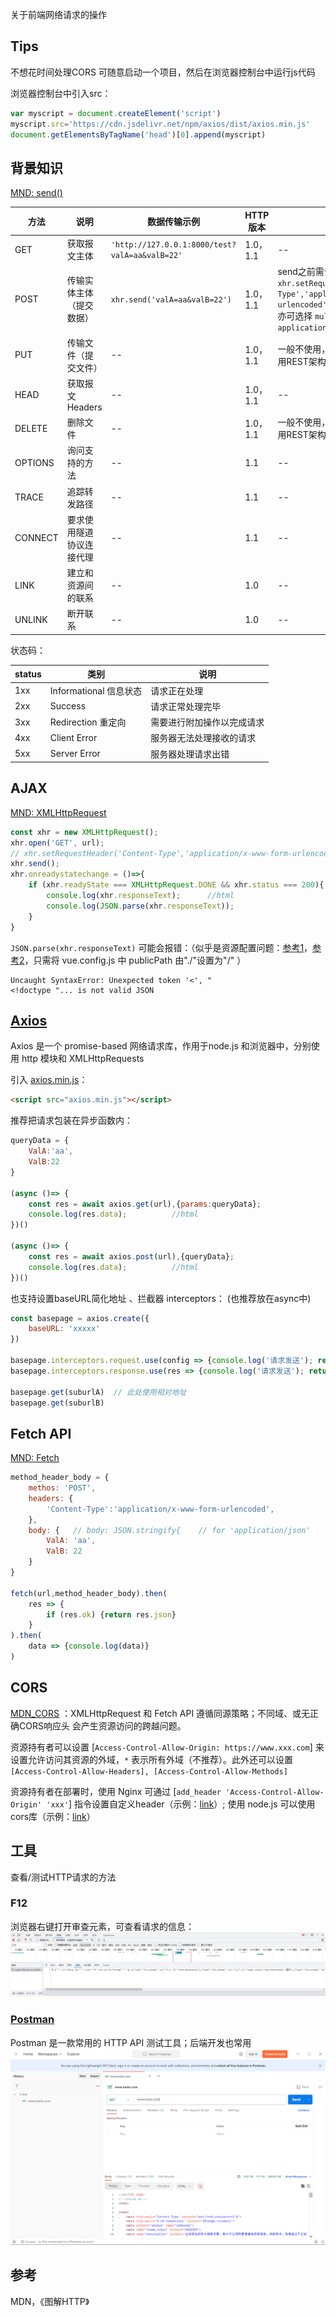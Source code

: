 
关于前端网络请求的操作    

## Tips
不想花时间处理CORS 可随意启动一个项目，然后在浏览器控制台中运行js代码   

浏览器控制台中引入src：
```js
var myscript = document.createElement('script')
myscript.src='https://cdn.jsdelivr.net/npm/axios/dist/axios.min.js'
document.getElementsByTagName('head')[0].append(myscript)
```


## 背景知识
[MND: send()](https://developer.mozilla.org/zh-CN/docs/Web/API/XMLHttpRequest/send)  

| 方法 | 说明 | 数据传输示例 | HTTP版本 | -- |
| -- | -- | -- | -- | -- |
| GET | 获取报文主体 | ```'http://127.0.0.1:8000/test?valA=aa&valB=22'``` | 1.0，1.1 | -- |
| POST | 传输实体主体（提交数据） |  ```xhr.send('valA=aa&valB=22')```  | 1.0，1.1 | send之前需设置：```xhr.setRequestHeader('Content-Type','application/x-www-form-urlencoded')``` <br> 亦可选择 ```multipart/form-data``` 、 ```application/json``` |
| PUT | 传输文件（提交文件） | -- | 1.0，1.1 | 一般不使用，除非有验证机制或采用REST架构 |
| HEAD | 获取报文Headers | -- | 1.0，1.1 | -- |
| DELETE | 删除文件 | -- | 1.0，1.1 | 一般不使用，除非有验证机制或采用REST架构 |
| OPTIONS | 询问支持的方法 | -- | 1.1 | -- |
| TRACE | 追踪转发路径 | -- | 1.1 | -- |
| CONNECT | 要求使用隧道协议连接代理 | -- | 1.1 | -- |
| LINK | 建立和资源间的联系 | -- | 1.0 | -- |
| UNLINK | 断开联系 | -- | 1.0 | -- |


状态码：  

| status | 类别 | 说明 |
| -- | -- | -- |
| 1xx | Informational 信息状态 | 请求正在处理 |
| 2xx | Success | 请求正常处理完毕 |
| 3xx | Redirection 重定向 | 需要进行附加操作以完成请求 |
| 4xx | Client Error | 服务器无法处理接收的请求 |
| 5xx | Server Error | 服务器处理请求出错 |




## AJAX
[MND: XMLHttpRequest](https://developer.mozilla.org/zh-CN/docs/Web/API/XMLHttpRequest)

```js
const xhr = new XMLHttpRequest();
xhr.open('GET', url);
// xhr.setRequestHeader('Content-Type','application/x-www-form-urlencoded')
xhr.send();
xhr.onreadystatechange = ()=>{
    if (xhr.readyState === XMLHttpRequest.DONE && xhr.status === 200){
        console.log(xhr.responseText);      //html
        console.log(JSON.parse(xhr.responseText));
    }
}

```

```JSON.parse(xhr.responseText)``` 可能会报错：（似乎是资源配置问题：[参考1](https://www.cnblogs.com/smile-fanyin/p/15480419.html)，[参考2](https://blog.csdn.net/u013586483/article/details/110733813)，只需将 vue.config.js 中 publicPath 由"./"设置为"/" ）
```
Uncaught SyntaxError: Unexpected token '<', "
<!doctype "... is not valid JSON
```


## [Axios](https://www.axios-http.cn/docs/intro)
Axios 是一个 promise-based 网络请求库，作用于node.js 和浏览器中，分别使用 http 模块和 XMLHttpRequests 

引入 [axios.min.js](https://cdn.jsdelivr.net/npm/axios/dist/axios.min.js)：
```html
<script src="axios.min.js"></script>
```
推荐把请求包装在异步函数内： 
```js
queryData = {
    ValA:'aa',
    ValB:22
}

(async ()=> {
    const res = await axios.get(url),{params:queryData};
    console.log(res.data);          //html
})()

(async ()=> {
    const res = await axios.post(url),{queryData};
    console.log(res.data);          //html
})()
```
也支持设置baseURL简化地址 、拦截器 interceptors： (也推荐放在async中)
```js
const basepage = axios.create({
    baseURL: 'xxxxx'
})

basepage.interceptors.request.use(config => {console.log('请求发送'); return config})   // 不return则会卡住
basepage.interceptors.response.use(res => {console.log('请求发送'); return res})       // 不return则会卡住

basepage.get(suburlA)  // 此处使用相对地址
basepage.get(suburlB)
```


## Fetch API
[MND: Fetch](https://developer.mozilla.org/zh-CN/docs/Web/API/Fetch_API/Using_Fetch)
```js
method_header_body = {
    methos: 'POST',
    headers: {
        'Content-Type':'application/x-www-form-urlencoded',
    },
    body: {   // body: JSON.stringify{    // for 'application/json'
        ValA: 'aa',
        ValB: 22
    }
}

fetch(url,method_header_body).then(
    res => {
        if (res.ok) {return res.json}
    }
).then(
    data => {console.log(data)}
)
```

## CORS
[MDN_CORS](https://developer.mozilla.org/zh-CN/docs/Web/HTTP/CORS)  ：XMLHttpRequest 和 Fetch API 遵循同源策略；不同域、或无正确CORS响应头 会产生资源访问的跨越问题。

资源持有者可以设置 [```Access-Control-Allow-Origin: https://www.xxx.com```] 来设置允许访问其资源的外域，```*``` 表示所有外域（不推荐）。此外还可以设置```[Access-Control-Allow-Headers], [Access-Control-Allow-Methods]```  

资源持有者在部署时，使用 Nginx 可通过 [```add_header 'Access-Control-Allow-Origin' 'xxx'```] 指令设置自定义header（示例：[link](https://zhuanlan.zhihu.com/p/194397481)）; 使用 node.js 可以使用cors库（示例：[link](https://zhuanlan.zhihu.com/p/437503198)）


## 工具
查看/测试HTTP请求的方法
### F12
浏览器右键打开审查元素，可查看请求的信息：    
![审查元素](./AJAX/f12.png)



### [Postman](https://www.postman.com/downloads/)  
Postman 是一款常用的 HTTP API 测试工具；后端开发也常用    
![Postman](./AJAX/postman.png)


## 参考
MDN，《图解HTTP》
